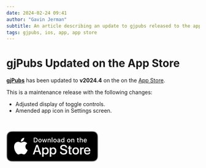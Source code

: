 ```yaml
---
date: 2024-02-24 09:41
author: "Gavin Jerman"
subtitle: An article describing an update to gjpubs released to the app store.
tags: gjpubs, ios, app, app store
---
```


# gjPubs Updated on the App Store

[**gjPubs**](/projects/gjPubs) has been updated to **v2024.4** on the on the [App Store](https://apps.apple.com/gb/app/gjpubs/id6475642254?platform=iphone).  

This is a maintenance release with the following changes:
- Adjusted display of toggle controls.
- Amended app icon in Settings screen.
<br>

[![download](/images/Download_on_the_App_Store_Badge_US-UK_RGB_blk_092917.svg)](https://apps.apple.com/gb/app/gjpubs/id6475642254?platform=iphone)

